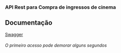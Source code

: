 ### API Rest para Compra de ingressos de cinema


## Documentação

[Swagger](https://cinema-ingresso-app.herokuapp.com/swagger-ui/index.html)
<h6>O primeiro acesso pode demorar alguns segundos</h6>

